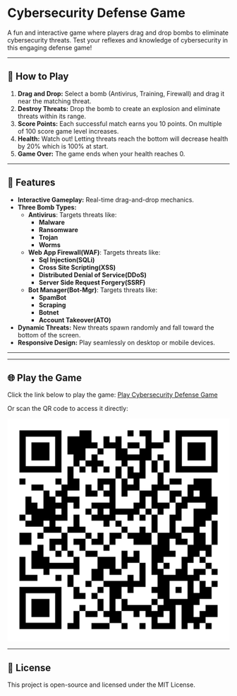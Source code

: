# Cybersecurity Defense Game

A fun and interactive game where players drag and drop bombs to eliminate cybersecurity threats. Test your reflexes and knowledge of cybersecurity in this engaging defense game!

---

## 🚀 How to Play
1. **Drag and Drop:** Select a bomb (Antivirus, Training, Firewall) and drag it near the matching threat.
2. **Destroy Threats:** Drop the bomb to create an explosion and eliminate threats within its range.
3. **Score Points:** Each successful match earns you 10 points. On multiple of 100 score game level increases.
4. **Health:** Watch out! Letting threats reach the bottom will decrease health by 20% which is 100% at start.
5. **Game Over:** The game ends when your health reaches 0.

---

## 🌟 Features
- **Interactive Gameplay:** Real-time drag-and-drop mechanics.
- **Three Bomb Types:** 
  - **Antivirus**: Targets threats like:
      - **Malware**
      - **Ransomware**
      - **Trojan**
      - **Worms**
  - **Web App Firewall(WAF)**: Targets threats like:
      - **Sql Injection(SQLi)**
      - **Cross Site Scripting(XSS)**
      - **Distributed Denial of Service(DDoS)**
      - **Server Side Request Forgery(SSRF)**
  - **Bot Manager(Bot-Mgr)**: Targets threats like:
      - **SpamBot**
      - **Scraping**
      - **Botnet**
      - **Account Takeover(ATO)**
- **Dynamic Threats:** New threats spawn randomly and fall toward the bottom of the screen.
- **Responsive Design:** Play seamlessly on desktop or mobile devices.

---


---

## 🌐 Play the Game
Click the link below to play the game:
[Play Cybersecurity Defense Game](https://riz564.github.io/cybersecurity-defense-game/login.html)

Or scan the QR code to access it directly:

![QR Code](./qr-code.png)

---

## 📜 License
This project is open-source and licensed under the MIT License.


